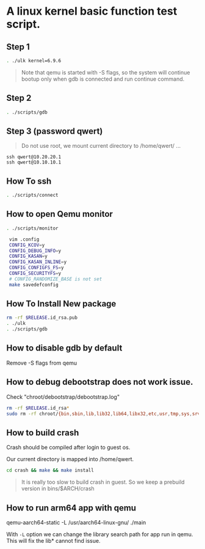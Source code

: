 # A linux kernel basic function test script.

## Step 1

```bash
. ./ulk kernel=6.9.6
```

> Note that qemu is started with -S flags, so the system will continue bootup only when gdb is connected and run continue command.

## Step 2

```bash
. ./scripts/gdb
```

## Step 3 (password qwert)

> Do not use root, we mount current directory to /home/qwert/ ...

```
ssh qwert@10.20.20.1
ssh qwert@10.10.10.1
```

## How To ssh

```sh
. ./scripts/connect
```

## How to open Qemu monitor

```sh
. ./scripts/monitor
```

```bash
 vim .config
 CONFIG_KCOV=y
 CONFIG_DEBUG_INFO=y
 CONFIG_KASAN=y
 CONFIG_KASAN_INLINE=y
 CONFIG_CONFIGFS_FS=y
 CONFIG_SECURITYFS=y
 # CONFIG_RANDOMIZE_BASE is not set
 make savedefconfig
 ```

## How To Install New package

```bash
rm -rf $RELEASE.id_rsa.pub
. ./ulk
. ./scripts/gdb
```

## How to disable gdb by default

Remove -S flags from qemu

## How to debug debootstrap does not work issue.

Check "chroot/debootstrap/debootstrap.log"

```bash
rm -rf $RELEASE.id_rsa*
sudo rm -rf chroot/{bin,sbin,lib,lib32,lib64,libx32,etc,usr,tmp,sys,srv,dev,mnt,proc,opt,run,home,boot}
```

## How to build crash

Crash should be compiled after login to guest os.

Our current directory is mapped into /home/qwert.

```sh
cd crash && make && make install
```
> It is really too slow to build crash in guest. So we keep a prebuild version in bins/$ARCH/crash

## How to run arm64 app with qemu

qemu-aarch64-static -L /usr/aarch64-linux-gnu/ ./main  

With `-L` option we can change the library search path for app run in qemu. This will fix the lib* cannot find issue.

